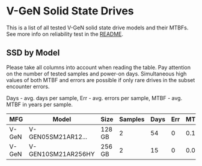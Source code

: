 V-GeN Solid State Drives
========================

This is a list of all tested V-GeN solid state drive models and their MTBFs. See
more info on reliability test in the [README](https://github.com/linuxhw/SMART).

SSD by Model
------------

Please take all columns into account when reading the table. Pay attention on the
number of tested samples and power-on days. Simultaneous high values of both MTBF
and errors are possible if only rare drives in the subset encounter errors.

Days - avg. days per sample,
Err  - avg. errors per sample,
MTBF - avg. MTBF in years per sample.

| MFG       | Model              | Size   | Samples | Days  | Err   | MTBF |
|-----------|--------------------|--------|---------|-------|-------|------|
| V-GeN     | V-GEN05SM21AR12... | 128 GB | 2       | 54    | 0     | 0.15   |
| V-GeN     | V-GEN10SM21AR256HY | 256 GB | 2       | 15    | 0     | 0.04   |
